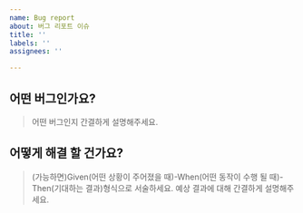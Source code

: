 ```yaml
---
name: Bug report
about: 버그 리포트 이슈
title: ''
labels: ''
assignees: ''

---
```


## 어떤 버그인가요?

> 어떤 버그인지 간결하게 설명해주세요.

## 어떻게 해결 할 건가요?
> (가능하면)Given(어떤 상황이 주어졌을 때)-When(어떤 동작이 수행 될 때)-Then(기대하는 결과)형식으로 서술하세요.
> 예상 결과에 대해 간결하게 설명해주세요.
